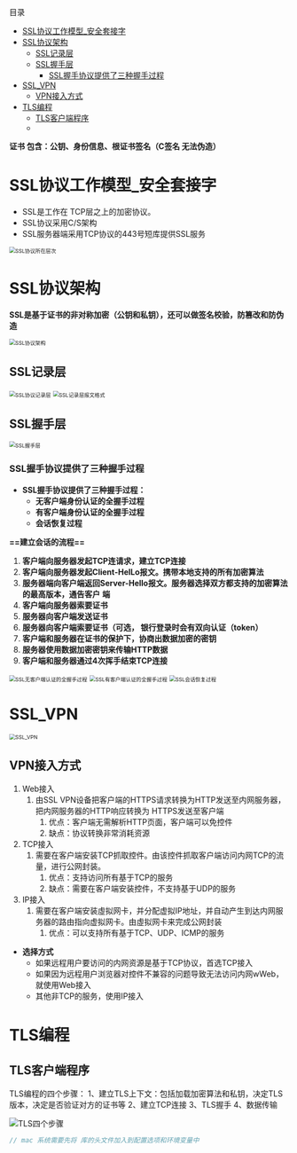 目录

- [SSL协议工作模型_安全套接字](#SSL协议工作模型_安全套接字)
- [SSL协议架构](#SSL协议架构)
  - [SSL记录层](#SSL记录层)
  - [SSL握手层](#SSL握手层)
    - [SSL握手协议提供了三种握手过程](#SSL握手协议提供了三种握手过程)
- [SSL_VPN](#SSL_VPN)
  - [VPN接入方式](#VPN接入方式)
- [TLS编程](#TLS编程)
  - [TLS客户端程序](#TLS客户端程序)
  - 





**证书 包含：公钥、身份信息、根证书签名（C签名 无法伪造）**



# SSL协议工作模型_安全套接字

- SSL是工作在 TCP层之上的加密协议。
- SSL协议采用C/S架构
- SSL服务器端采用TCP协议的443号短库提供SSL服务

<img src="assets/SSL协议所在层次.png" alt="SSL协议所在层次" style="zoom:67%;" />



# SSL协议架构

**SSL是基于证书的非对称加密（公钥和私钥），还可以做签名校验，防篡改和防伪造**

<img src="assets/SSL协议架构.png" alt="SSL协议架构" style="zoom:67%;" />



## SSL记录层

<img src="assets/SSL协议记录层.png" alt="SSL协议记录层" style="zoom:67%;" />

<img src="assets/SSL记录层报文格式.png" alt="SSL记录层报文格式" style="zoom:67%;" />

## SSL握手层

<img src="assets/SSL握手层.png" alt="SSL握手层" style="zoom:67%;" />



### SSL握手协议提供了三种握手过程

- **SSL握手协议提供了三种握手过程：**
  - **无客户端身份认证的全握手过程**
  - **有客户端身份认证的全握手过程**
  - **会话恢复过程**

**==建立会话的流程==**

1. **客户端向服务器发起TCP连请求，建立TCP连接**
2. **客户端向服务器发起Client-HelLo报文。携带本地支持的所有加密算法**
3. **服务器端向客户端返回Server-Hello报文。服务器选择双方都支持的加密算法的最高版本，通告客户**
   **端**
4. **客户端向服务器索要证书**
5. **服务器向客户端发送证书**
6. **服务器向客户端索要证书（可选， 银行登录时会有双向认证（token）**
7. **客户端和服务器在证书的保护下，协商出数据加密的密钥**
8. **服务器使用数据加密密钥来传输HTTP数据**
9. **客户端和服务器通过4次挥手结束TCP连接**

<img src="assets/SSL无客户端认证的全握手过程.png" alt="SSL无客户端认证的全握手过程" style="zoom:67%;" />

<img src="assets/SSL有客户端认证的全握手过程.png" alt="SSL有客户端认证的全握手过程" style="zoom:67%;" />

<img src="assets/SSL会话恢复过程.png" alt="SSL会话恢复过程" style="zoom:67%;" />



# SSL_VPN



<img src="assets/SSL_VPN.png" alt="SSL_VPN" style="zoom:67%;" />





## VPN接入方式

1. Web接入
   1. 由SSL VPN设备把客户端的HTTPS请求转换为HTTP发送至内网服务器，把内网服务器的HTTP响应转换为
      HTTPS发送至客户端
      1. 优点：客户端无需解析HTTP页面，客户端可以免控件
      2. 缺点：协议转换非常消耗资源
2. TCP接入
   1. 需要在客户端安装TCP抓取控件。由该控件抓取客户端访问内网TCP的流量，进行公网封装。
      1. 优点：支持访问所有基于TCP的服务
      2. 缺点：需要在客户端安装控件，不支持基于UDP的服务
3. IP接入
   1. 需要在客户端安装虛拟网卡，并分配虚拟IP地址，并自动产生到达内网服务器的路由指向虚拟网卡。由虛拟网卡来完成公网封装
      1. 优点：可以支持所有基于TCP、UDP、ICMP的服务

- **选择方式**
  - 如果远程用户要访问的内网资源是基于TCP协议，首选TCP接入
  - 如果因为远程用户浏览器对控件不兼容的问题导致无法访问内网wWeb，就使用Web接入
  - 其他非TCP的服务，使用IP接入



# TLS编程

## TLS客户端程序

TLS编程的四个步骤：
1、建立TLS上下文：包括加载加密算法和私钥，决定TLS版本，决定是否验证对方的证书等
2、建立TCP连接
3、TLS握手
4、数据传输

<img src="assets/TLS四个步骤.png" alt="TLS四个步骤" style="zoom:100%;" />

```c++
// mac 系统需要先将 库的头文件加入到配置选项和环境变量中
```






















